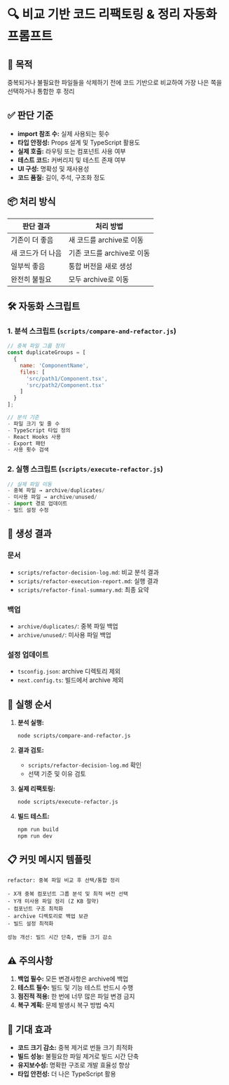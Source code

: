 # 🔍 비교 기반 코드 리팩토링 & 정리 자동화 프롬프트

## 🎯 목적
중복되거나 불필요한 파일들을 삭제하기 전에 코드 기반으로 비교하여 가장 나은 쪽을 선택하거나 통합한 후 정리

## ✅ 판단 기준
- **import 참조 수:** 실제 사용되는 횟수
- **타입 안정성:** Props 설계 및 TypeScript 활용도
- **실제 호출:** 라우팅 또는 컴포넌트 사용 여부
- **테스트 코드:** 커버리지 및 테스트 존재 여부
- **UI 구성:** 명확성 및 재사용성
- **코드 품질:** 길이, 주석, 구조화 정도

## 📦 처리 방식

| 판단 결과 | 처리 방법 |
|-----------|-----------|
| 기존이 더 좋음 | 새 코드를 archive로 이동 |
| 새 코드가 더 나음 | 기존 코드를 archive로 이동 |
| 일부씩 좋음 | 통합 버전을 새로 생성 |
| 완전히 불필요 | 모두 archive로 이동 |

## 🛠️ 자동화 스크립트

### 1. 분석 스크립트 (`scripts/compare-and-refactor.js`)
```javascript
// 중복 파일 그룹 정의
const duplicateGroups = [
  {
    name: 'ComponentName',
    files: [
      'src/path1/Component.tsx',
      'src/path2/Component.tsx'
    ]
  }
];

// 분석 기준
- 파일 크기 및 줄 수
- TypeScript 타입 정의
- React Hooks 사용
- Export 패턴
- 사용 횟수 검색
```

### 2. 실행 스크립트 (`scripts/execute-refactor.js`)
```javascript
// 실제 파일 이동
- 중복 파일 → archive/duplicates/
- 미사용 파일 → archive/unused/
- import 경로 업데이트
- 빌드 설정 수정
```

## 📁 생성 결과

### 문서
- `scripts/refactor-decision-log.md`: 비교 분석 결과
- `scripts/refactor-execution-report.md`: 실행 결과
- `scripts/refactor-final-summary.md`: 최종 요약

### 백업
- `archive/duplicates/`: 중복 파일 백업
- `archive/unused/`: 미사용 파일 백업

### 설정 업데이트
- `tsconfig.json`: archive 디렉토리 제외
- `next.config.ts`: 빌드에서 archive 제외

## 🚀 실행 순서

1. **분석 실행:**
   ```bash
   node scripts/compare-and-refactor.js
   ```

2. **결과 검토:**
   - `scripts/refactor-decision-log.md` 확인
   - 선택 기준 및 이유 검토

3. **실제 리팩토링:**
   ```bash
   node scripts/execute-refactor.js
   ```

4. **빌드 테스트:**
   ```bash
   npm run build
   npm run dev
   ```

## 📋 커밋 메시지 템플릿

```
refactor: 중복 파일 비교 후 선택/통합 정리

- X개 중복 컴포넌트 그룹 분석 및 최적 버전 선택
- Y개 미사용 파일 정리 (Z KB 절약)
- 컴포넌트 구조 최적화
- archive 디렉토리로 백업 보관
- 빌드 설정 최적화

성능 개선: 빌드 시간 단축, 번들 크기 감소
```

## ⚠️ 주의사항

1. **백업 필수:** 모든 변경사항은 archive에 백업
2. **테스트 필수:** 빌드 및 기능 테스트 반드시 수행
3. **점진적 적용:** 한 번에 너무 많은 파일 변경 금지
4. **복구 계획:** 문제 발생시 복구 방법 숙지

## 🎯 기대 효과

- **코드 크기 감소:** 중복 제거로 번들 크기 최적화
- **빌드 성능:** 불필요한 파일 제거로 빌드 시간 단축
- **유지보수성:** 명확한 구조로 개발 효율성 향상
- **타입 안전성:** 더 나은 TypeScript 활용 